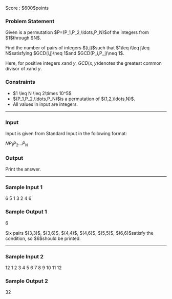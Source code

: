 
<div>

<span>

<span>

<p>
Score : $600$points
</p>

<div>

<section>

### **Problem Statement**

<p>
Given is a permutation $P=(P_1,P_2,\ldots,P_N)$of the integers from $1$through $N$.
</p>

<p>
Find the number of pairs of integers $(i,j)$such that $1\leq i\leq j\leq N$satisfying $GCD(i,j)\neq 1$and $GCD(P_i,P_j)\neq 1$.

Here, for positive integers $x$and $y$, $GCD(x,y)$denotes the greatest common divisor of $x$and $y$.
</p>

</section>

</div>

<div>

<section>

### **Constraints**

<ul>

<li>
$1 \leq N \leq 2\times 10^5$
</li>

<li>
$(P_1,P_2,\ldots,P_N)$is a permutation of $(1,2,\ldots,N)$.
</li>

<li>
All values in input are integers.
</li>

</ul>

</section>

</div>

---

<div>

<div>

<section>

### **Input**

<p>
Input is given from Standard Input in the following format:
</p>

<div>

$N$$P_1$$P_2$$\ldots$$P_N$
</div>

</section>

</div>

<div>

<section>

### **Output**

<p>
Print the answer.
</p>

</section>

</div>

</div>

---

<div>

<section>

### **Sample Input 1**

<div>

6
5 1 3 2 4 6

</div>

</section>

</div>

<div>

<section>

### **Sample Output 1**

<div>

6

</div>

<p>
Six pairs $(3,3)$, $(3,6)$, $(4,4)$, $(4,6)$, $(5,5)$, $(6,6)$satisfy the condition, so $6$should be printed.
</p>

</section>

</div>

---

<div>

<section>

### **Sample Input 2**

<div>

12
1 2 3 4 5 6 7 8 9 10 11 12

</div>

</section>

</div>

<div>

<section>

### **Sample Output 2**

<div>

32

</div>

</section>

</div>

</span>

</span>

</div>
